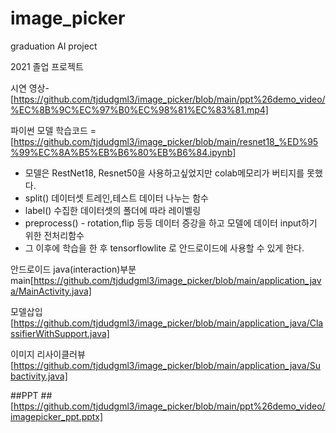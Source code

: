 # image_picker
graduation AI project

2021 졸업 프로젝트

시연 영상- [https://github.com/tjdudgml3/image_picker/blob/main/ppt%26demo_video/%EC%8B%9C%EC%97%B0%EC%98%81%EC%83%81.mp4]

파이썬 모델 학습코드 =[https://github.com/tjdudgml3/image_picker/blob/main/resnet18_%ED%95%99%EC%8A%B5%EB%B6%80%EB%B6%84.ipynb]   
- 모델은 RestNet18, Resnet50을 사용하고싶었지만 colab메모리가 버티지를 못했다.   
- split() 데이터셋 트레인,테스트 데이터 나누는 함수   
- label() 수집한 데이터셋의 폴더에 따라 레이벨링   
- preprocess() - rotation,flip 등등 데이터 증강을 하고 모델에 데이터 input하기 위한 전처리함수   
- 그 이후에 학습을 한 후 tensorflowlite 로 안드로이드에 사용할 수 있게 한다.   

안드로이드 java(interaction)부분
main[https://github.com/tjdudgml3/image_picker/blob/main/application_java/MainActivity.java]

모델삽입[https://github.com/tjdudgml3/image_picker/blob/main/application_java/ClassifierWithSupport.java]

이미지 리사이클러뷰[https://github.com/tjdudgml3/image_picker/blob/main/application_java/Subactivity.java]

##PPT
##[https://github.com/tjdudgml3/image_picker/blob/main/ppt%26demo_video/imagepicker_ppt.pptx]
